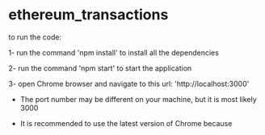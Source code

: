 # ethereum_transactions

to run the code:

1- run the command 'npm install' to install all the dependencies

2- run the command 'npm start' to start the application

3- open Chrome browser and navigate to this url: 'http://localhost:3000'

- The port number may be different on your machine, but it is most likely 3000

- It is recommended to use the latest version of Chrome because 


